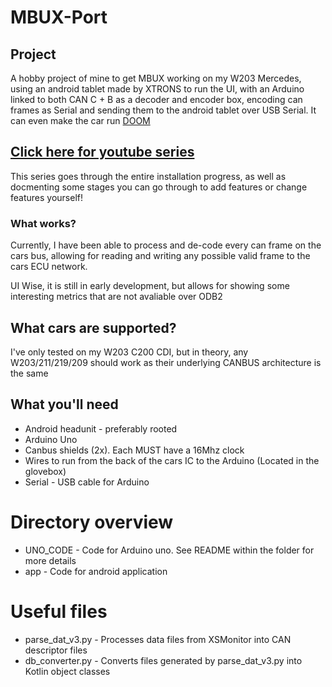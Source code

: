# MBUX-Port

## Project
A hobby project of mine to get MBUX working on my W203 Mercedes, using an android tablet made by XTRONS to run the UI, 
with an Arduino linked to both CAN C + B as a decoder and encoder box, encoding can frames as Serial and sending them to the 
android tablet over USB Serial. It can even make the car run [DOOM](https://www.youtube.com/watch?v=5mmiPT2avrY&list=PLxrw-4Vt7xtstJgl7B1ayPXBFBRulu41J&index=4)

## [Click here for youtube series](https://www.youtube.com/playlist?list=PLxrw-4Vt7xtstJgl7B1ayPXBFBRulu41J)
This series goes through the entire installation progress, as well as docmenting some stages you can go through to add features or change features yourself!

### What works?
Currently, I have been able to process and de-code every can frame on the cars bus, allowing for
reading and writing any possible valid frame to the cars ECU network.

UI Wise, it is still in early development, but allows for showing some interesting metrics
that are not avaliable over ODB2

## What cars are supported?
I've only tested on my W203 C200 CDI, but in theory, any W203/211/219/209 should work as their underlying CANBUS architecture is the same

## What you'll need
* Android headunit - preferably rooted
* Arduino Uno
* Canbus shields (2x). Each MUST have a 16Mhz clock
* Wires to run from the back of the cars IC to the Arduino (Located in the glovebox)
* Serial - USB cable for Arduino

# Directory overview
* UNO_CODE - Code for Arduino uno. See README within the folder for more details
* app - Code for android application

#  Useful files
* parse_dat_v3.py - Processes data files from XSMonitor into CAN descriptor files
* db_converter.py - Converts files generated by parse_dat_v3.py into Kotlin object classes
